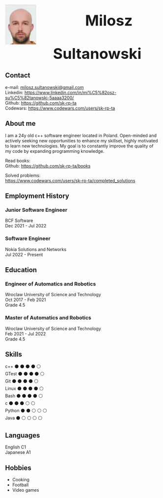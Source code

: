

<div>
    <img style="vertical-align:middle" width="20%" height="20%" src="images/cv_photo.jpg">
    <span style=
        "position:sticky;
        left:40%;">
        <font size="7"><b> Milosz Sultanowski</font></b></span>
    <div>
    </div>

</div>

## Contact

e-mail: milosz.sultanowski@gmail.com  
Linkedin: https://www.linkedin.com/in/mi%C5%82osz-su%C5%82tanowski-5aaaa3200/  
Github: https://github.com/sk-rp-ta  
Codewars: https://www.codewars.com/users/sk-rp-ta  

## About me

I am a 24y old c++ software engineer located in Poland. Open-minded and actively seeking new opportunities to enhance my skillset, highly motivated to learn new technologies. My goal is to constantly improve the quality of my code by expanding programming knowledge.

Read books:  
Github: https://github.com/sk-rp-ta/books  

Solved problems:  
https://www.codewars.com/users/sk-rp-ta/completed_solutions  


## Employment History

### Junior Software Engineer

BCF Software  
Dec 2021 - Jul 2022  


### Software Engineer
Nokia Solutions and Networks  
Jul 2022 - Present

## Education

### Engineer of Automatics and Robotics  
Wroclaw University of Science and Technology  
Oct 2017 - Feb 2021  
Grade 4.5

### Master of Automatics and Robotics  
Wroclaw University of Science and Technology  
Feb 2021 - Jul 2022  
Grade 4.5


## Skills

c++ :black_circle: :black_circle: :black_circle: :black_circle: :white_circle:  
GTest :black_circle: :black_circle: :black_circle: :black_circle: :white_circle:  
Git :black_circle: :black_circle: :black_circle: :black_circle: :white_circle:  
Linux :black_circle: :black_circle: :black_circle: :black_circle: :white_circle:  
Bash :black_circle: :black_circle: :black_circle: :black_circle: :white_circle:  
c :black_circle: :black_circle: :black_circle: :white_circle: :white_circle:  
Python :black_circle: :black_circle: :white_circle: :white_circle: :white_circle:  
Java :black_circle: :white_circle: :white_circle: :white_circle: :white_circle:  

## Languages
English C1  
Japanese A1  

## Hobbies
* Cooking
* Football
* Video games
